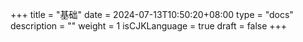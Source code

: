 +++
title = "基础"
date = 2024-07-13T10:50:20+08:00
type = "docs"
description = ""
weight = 1
isCJKLanguage = true
draft = false
+++